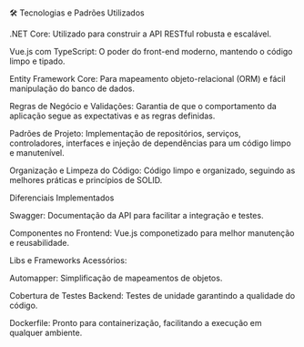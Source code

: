 🛠️ Tecnologias e Padrões Utilizados

.NET Core: Utilizado para construir a API RESTful robusta e escalável.

Vue.js com TypeScript: O poder do front-end moderno, mantendo o código limpo e tipado.

Entity Framework Core: Para mapeamento objeto-relacional (ORM) e fácil manipulação do banco de dados.

Regras de Negócio e Validações: Garantia de que o comportamento da aplicação segue as expectativas e as regras definidas.

Padrões de Projeto: Implementação de repositórios, serviços, controladores, interfaces e injeção de dependências para um código limpo e manutenível.

Organização e Limpeza do Código: Código limpo e organizado, seguindo as melhores práticas e princípios de SOLID.


 Diferenciais Implementados
 
Swagger: Documentação da API para facilitar a integração e testes.

Componentes no Frontend: Vue.js componetizado para melhor manutenção e reusabilidade.

Libs e Frameworks Acessórios:

Automapper: Simplificação de mapeamentos de objetos.

Cobertura de Testes Backend: Testes de unidade garantindo a qualidade do código.


Dockerfile: Pronto para containerização, facilitando a execução em qualquer ambiente.

